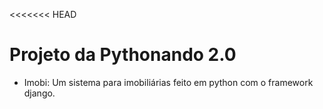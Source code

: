 <<<<<<< HEAD
# Projeto da Pythonando 2.0

  - Imobi: Um sistema para imobiliárias feito em python com o framework django.
